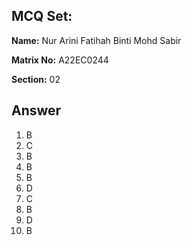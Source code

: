 ## MCQ Set:

**Name:** Nur Arini Fatihah Binti Mohd Sabir

**Matrix No:** A22EC0244

**Section:** 02

## Answer
1. B
2. C
3. B
4. B
5. B
6. D
7. C
8. B
9. D
10. B
